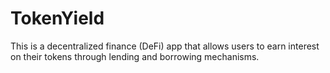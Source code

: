 # TokenYield

This is a decentralized finance (DeFi) app that allows users to earn interest on their tokens through lending and borrowing mechanisms.

